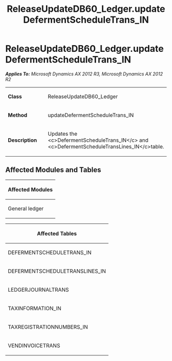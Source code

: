 ﻿---
title: ReleaseUpdateDB60_Ledger.updateDefermentScheduleTrans_IN
TOCTitle: ReleaseUpdateDB60_Ledger.updateDefermentScheduleTrans_IN
ms:assetid: a91a7d36-219c-fae3-04b4-1294f17f94b5
ms:mtpsurl: https://msdn.microsoft.com/en-us/library/JJ686404(v=AX.60)
ms:contentKeyID: 49710360
ms.date: 05/18/2015
mtps_version: v=AX.60
---

# ReleaseUpdateDB60\_Ledger.updateDefermentScheduleTrans\_IN 


_**Applies To:** Microsoft Dynamics AX 2012 R3, Microsoft Dynamics AX 2012 R2_

<table>
<colgroup>
<col style="width: 50%" />
<col style="width: 50%" />
</colgroup>
<tbody>
<tr class="odd">
<td><p><strong>Class</strong></p></td>
<td><p>ReleaseUpdateDB60_Ledger</p></td>
</tr>
<tr class="even">
<td><p><strong>Method</strong></p></td>
<td><p>updateDefermentScheduleTrans_IN</p></td>
</tr>
<tr class="odd">
<td><p><strong>Description</strong></p></td>
<td><p>Updates the &lt;c&gt;DefermentScheduleTrans_IN&lt;/c&gt; and &lt;c&gt;DefermentScheduleTransLines_IN&lt;/c&gt;table.</p></td>
</tr>
</tbody>
</table>


## Affected Modules and Tables

<table>
<colgroup>
<col style="width: 100%" />
</colgroup>
<thead>
<tr class="header">
<th><p>Affected Modules</p></th>
</tr>
</thead>
<tbody>
<tr class="odd">
<td><p>General ledger</p></td>
</tr>
</tbody>
</table>


<table>
<colgroup>
<col style="width: 100%" />
</colgroup>
<thead>
<tr class="header">
<th><p>Affected Tables</p></th>
</tr>
</thead>
<tbody>
<tr class="odd">
<td><p>DEFERMENTSCHEDULETRANS_IN</p></td>
</tr>
<tr class="even">
<td><p>DEFERMENTSCHEDULETRANSLINES_IN</p></td>
</tr>
<tr class="odd">
<td><p>LEDGERJOURNALTRANS</p></td>
</tr>
<tr class="even">
<td><p>TAXINFORMATION_IN</p></td>
</tr>
<tr class="odd">
<td><p>TAXREGISTRATIONNUMBERS_IN</p></td>
</tr>
<tr class="even">
<td><p>VENDINVOICETRANS</p></td>
</tr>
</tbody>
</table>

  



